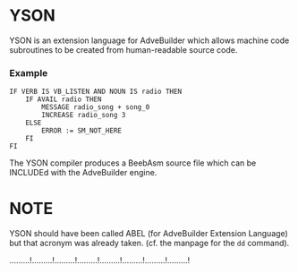 # YSON

YSON is an extension language for AdveBuilder which allows machine code
subroutines to be created from human-readable source code.

### Example
```
IF VERB IS VB_LISTEN AND NOUN IS radio THEN
    IF AVAIL radio THEN
        MESSAGE radio_song + song_0
        INCREASE radio_song 3
    ELSE
        ERROR := SM_NOT_HERE
    FI
FI
```

The YSON compiler produces a BeebAsm source file which can be INCLUDEd with
the AdveBuilder engine.

# NOTE

YSON should have been called ABEL (for AdveBuilder Extension Language)  but
that acronym was already taken.  (cf. the manpage for the `dd` command).

.........!.........!.........!.........!.........!.........!.........!.........!


